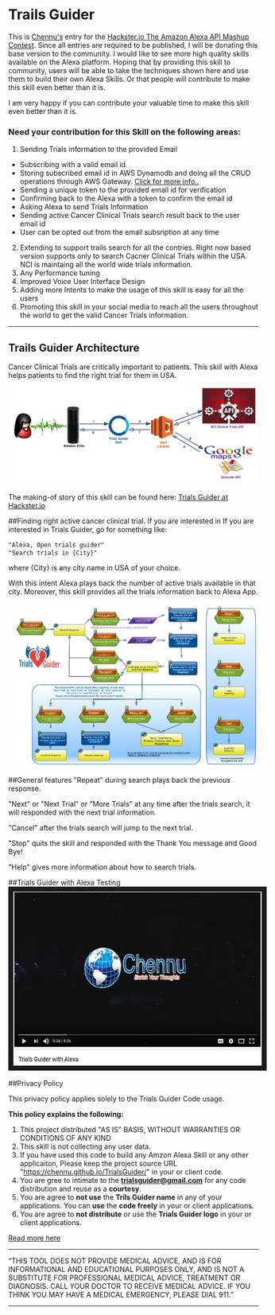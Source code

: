 # Trails Guider

This is [Chennu's](https://www.chennu.com) entry for 
the [Hackster.io The Amazon Alexa API Mashup Contest](https://www.hackster.io/contests/alexa-api-contest).
Since all entries are required to be published, I will be donating this base version to the community.
I would like to see more high quality skills available on the Alexa platform. Hoping that by providing this skill to community, users will be able to take the techniques shown here and use them to build their own Alexa Skills. Or that people will contribute to make this skill even better than it is. 

I am very happy if you can contribute your valuable time to make this skill even better than it is.

### Need your contribution for this Skill on the following areas:

1. Sending Trials information to the provided Email
 * Subscribing with a valid email id
 * Storing subscribed email id in AWS Dynamodb and doing all the CRUD operations through AWS Gateway. [Click for more info..](https://aws.amazon.com/blogs/compute/using-amazon-api-gateway-as-a-proxy-for-dynamodb/)
 * Sending a unique token to the provided email id for verification
 * Confirming back to the Alexa with a token to confirm the email id
 * Asking Alexa to send Trials Information
 * Sending active Cancer Clinical Trials search result back to the user email id
 * User can be opted out from the email subsription at any time
2. Extending to support trails search for all the contries. Right now based version supports only to search Cacner Clinical Trials within the USA. NCI is maintaing all the world wide trials information. 
3. Any Performance tuning
4. Improved Voice User Interface Design
5. Adding more Intents to make the usage of this skill is easy for all the users
6. Promoting this skill in your social media to reach all the users throughout the world to get the valid Cancer Trials information.

***
## Trails Guider Architecture

Cancer Clinical Trials are critically important to patients. This skill with Alexa helps patients to find the right trial for them in USA.

![](docs/TrialsGuider_Architecture_Transparent.png)

The making-of story of this skill can be found here: [Trials Guider at Hackster.io](https://www.hackster.io/enrich-your-thoughts/trialsguider-a02c99 "Trials Guider at The Amazon Alexa API Mashup Contest")

##Finding right active cancer clinical trial.
If you are interested in If you are interested in Trials Guider, go for something like:
```
"Alexa, Open trials guider"
"Search trials in {City}"
```
where {City} is any city name in USA of your choice.

With this intent Alexa plays back the number of active trials available in that city. Moreover, this skill provides all the trials information back to Alexa App.


![](docs/TrialsGuider_SearchTrials_Transparent.png)


##General features
"Repeat" during search plays back the previous response.

"Next" or "Next Trial" or "More Trials" at any time after the trials search, it will responded with the next trial information.

"Cancel" after the trials search will jump to the next trial.

"Stop" quits the skill and responded with the Thank You message and Good Bye!

"Help" gives more information about how to search trials.

##Trials Guider with Alexa Testing
<a href="https://www.youtube.com/watch?v=pE0b4rU-Y4s" target="_blank"><img src="docs/trials-guider-youtube.JPG" 
alt="Trials Guider with Alexa" width="500" height="350" border="10" /></a>

##Privacy Policy

This privacy policy applies solely to the Trials Guider Code usage.

**This policy explains the following:**

1. This project distributed "AS IS" BASIS, WITHOUT WARRANTIES OR CONDITIONS OF ANY KIND
2. This skill is not collecting any user data.
3. If you have used this code to build any Amzon Alexa Skill or any other applicaiton, Please keep the project source URL "https://chennu.github.io/TrialsGuider/" in your or client code.
4. You are gree to intimate to the **trialsguider@gmail.com** for any code distribution and reuse as a **courtesy**.
5. You are agree to **not use** the **Trils Guider name** in any of your applications. You can **use** the **code freely** in your or client applications.
6. You are agree to **not distribute** or use the **Trials Guider logo** in your or client applications.

[Read more here](PRIVACY_POLICY.md)

***
“THIS TOOL DOES NOT PROVIDE MEDICAL ADVICE, AND IS FOR INFORMATIONAL AND EDUCATIONAL PURPOSES ONLY, AND IS NOT A SUBSTITUTE FOR PROFESSIONAL MEDICAL ADVICE, TREATMENT OR DIAGNOSIS. CALL YOUR DOCTOR TO RECEIVE MEDICAL ADVICE. IF YOU THINK YOU MAY HAVE A MEDICAL EMERGENCY, PLEASE DIAL 911.”
***
